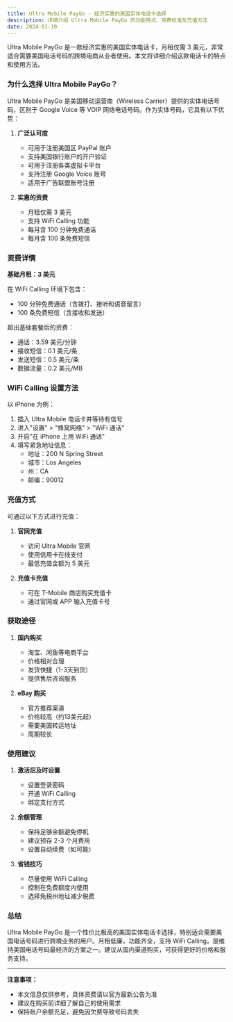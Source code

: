 ```yaml
---
title: Ultra Mobile PayGo - 经济实惠的美国实体电话卡选择
description: 详细介绍 Ultra Mobile PayGo 的功能特点、资费标准及充值方法
date: 2024-01-10
---
```


Ultra Mobile PayGo 是一款经济实惠的美国实体电话卡，月租仅需 3 美元，非常适合需要美国电话号码的跨境电商从业者使用。本文将详细介绍这款电话卡的特点和使用方法。

### 为什么选择 Ultra Mobile PayGo？

Ultra Mobile PayGo 是美国移动运营商（Wireless Carrier）提供的实体电话号码，区别于 Google Voice 等 VOIP 网络电话号码。作为实体号码，它具有以下优势：

1. **广泛认可度**
   - 可用于注册美国区 PayPal 账户
   - 支持美国银行账户的开户验证
   - 可用于注册各类虚拟卡平台
   - 支持注册 Google Voice 账号
   - 适用于广告联盟账号注册

2. **实惠的资费**
   - 月租仅需 3 美元
   - 支持 WiFi Calling 功能
   - 每月含 100 分钟免费通话
   - 每月含 100 条免费短信

### 资费详情

**基础月租：3 美元**

在 WiFi Calling 环境下包含：
- 100 分钟免费通话（含拨打、接听和语音留言）
- 100 条免费短信（含接收和发送）

超出基础套餐后的资费：
- 通话：3.59 美元/分钟
- 接收短信：0.1 美元/条
- 发送短信：0.5 美元/条
- 数据流量：0.2 美元/MB

### WiFi Calling 设置方法

以 iPhone 为例：

1. 插入 Ultra Mobile 电话卡并等待有信号
2. 进入"设置" > "蜂窝网络" > "WiFi 通话"
3. 开启"在 iPhone 上用 WiFi 通话"
4. 填写紧急地址信息：
   - 地址：200 N Spring Street
   - 城市：Los Angeles
   - 州：CA
   - 邮编：90012

### 充值方式

可通过以下方式进行充值：

1. **官网充值**
   - 访问 Ultra Mobile 官网
   - 使用信用卡在线支付
   - 最低充值金额为 5 美元

2. **充值卡充值**
   - 可在 T-Mobile 商店购买充值卡
   - 通过官网或 APP 输入充值卡号

### 获取途径

1. **国内购买**
   - 淘宝、闲鱼等电商平台
   - 价格相对合理
   - 发货快捷（1-3天到货）
   - 提供售后咨询服务

2. **eBay 购买**
   - 官方推荐渠道
   - 价格较高（约13美元起）
   - 需要美国转运地址
   - 周期较长

### 使用建议

1. **激活后及时设置**
   - 设置登录密码
   - 开通 WiFi Calling
   - 绑定支付方式

2. **余额管理**
   - 保持足够余额避免停机
   - 建议预存 2-3 个月费用
   - 设置自动续费（如可能）

3. **省钱技巧**
   - 尽量使用 WiFi Calling
   - 控制在免费额度内使用
   - 选择免税州地址减少税费

### 总结

Ultra Mobile PayGo 是一个性价比极高的美国实体电话卡选择，特别适合需要美国电话号码进行跨境业务的用户。月租低廉，功能齐全，支持 WiFi Calling，是维持美国电话号码最经济的方案之一。建议从国内渠道购买，可获得更好的价格和服务支持。

---

**注意事项：**
- 本文信息仅供参考，具体资费请以官方最新公告为准
- 建议在购买前详细了解自己的使用需求
- 保持账户余额充足，避免因欠费导致号码丢失 